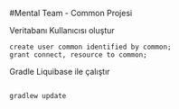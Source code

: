 #Mental Team - Common Projesi

Veritabanı Kullanıcısı oluştur

```
create user common identified by common;
grant connect, resource to common;
```


Gradle Liquibase ile çalıştır

```

gradlew update

```